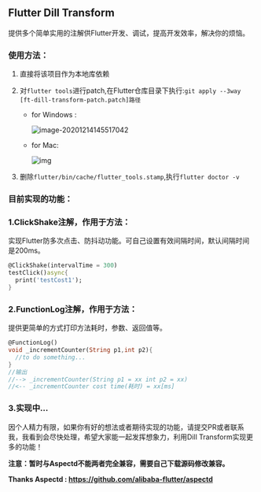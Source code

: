 ## Flutter Dill Transform

提供多个简单实用的注解供Flutter开发、调试，提高开发效率，解决你的烦恼。



### 使用方法：

1. 直接将该项目作为本地库依赖

2. 对`flutter tools`进行patch,在Flutter仓库目录下执行:`git apply --3way [ft-dill-transform-patch.patch]路径`

   - for Windows :

     ![image-20201214145517042](C:\Users\wangziyang\AppData\Roaming\Typora\typora-user-images\image-20201214145517042.png)

   - for Mac:

     ![img](file:///C:/Users/wangziyang/Documents/WXWork/1688853443812878/Cache/Image/2020-12/5c89231c-9717-4cbd-9554-06abcc3193f3.png)



3. 删除`flutter/bin/cache/flutter_tools.stamp`,执行`flutter doctor -v`



### 目前实现的功能：

### 1.ClickShake注解，作用于方法：

实现Flutter防多次点击、防抖动功能。可自己设置有效间隔时间，默认间隔时间是200ms。

```dart
@ClickShake(intervalTime = 300)
testClick()async{
  print('testCost1');
}
```

### 2.FunctionLog注解，作用于方法：

提供更简单的方式打印方法耗时，参数、返回值等。

```dart
@FunctionLog()
void _incrementCounter(String p1,int p2){
  //to do something...
}
//输出
//--> _incrementCounter(String p1 = xx int p2 = xx)
//<-- _incrementCounter cost time(耗时) = xx[ms]
```

### 3.实现中...



因个人精力有限，如果你有好的想法或者期待实现的功能，请提交PR或者联系我，我看到会尽快处理，希望大家能一起发挥想象力，利用Dill Transform实现更多的功能！



**注意：暂时与Aspectd不能两者完全兼容，需要自己下载源码修改兼容。**

**Thanks Aspectd : https://github.com/alibaba-flutter/aspectd**